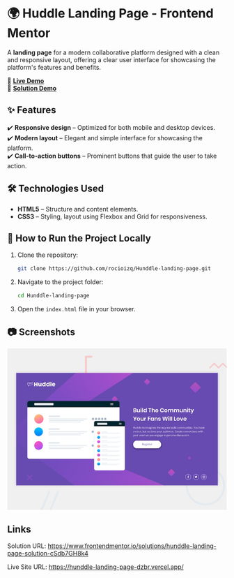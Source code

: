 # 🌍 Huddle Landing Page - Frontend Mentor

A **landing page** for a modern collaborative platform designed with a clean and responsive layout, offering a clear user interface for showcasing the platform's features and benefits.

🔗 **[Live Demo](https://hunddle-landing-page-dzbr.vercel.app/)**  
🔗 **[Solution Demo](https://www.frontendmentor.io/solutions/hunddle-landing-page-solution-cSdb7GH8k4)**  

## ✨ Features  
✔️ **Responsive design** – Optimized for both mobile and desktop devices.  
✔️ **Modern layout** – Elegant and simple interface for showcasing the platform.  
✔️ **Call-to-action buttons** – Prominent buttons that guide the user to take action.  

## 🛠️ Technologies Used  
- **HTML5** – Structure and content elements.  
- **CSS3** – Styling, layout using Flexbox and Grid for responsiveness.  

## 🚀 How to Run the Project Locally  
1. Clone the repository:  
    ```bash
    git clone https://github.com/rocioizq/Hunddle-landing-page.git
    ```  
2. Navigate to the project folder:  
    ```bash
    cd Hunddle-landing-page
    ```  
3. Open the `index.html` file in your browser.  

## 📷 Screenshots  
![Huddle Landing Page Screenshot](./design/desktop-preview.jpg)  

## Links
Solution URL: https://www.frontendmentor.io/solutions/hunddle-landing-page-solution-cSdb7GH8k4

Live Site URL: https://hunddle-landing-page-dzbr.vercel.app/
